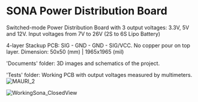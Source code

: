 # SONA Power Distribution Board
Switched-mode Power Distribution Board with 3 output voltages: 3.3V, 5V and 12V. Input voltages from 7V to 26V (2S to 6S Lipo Battery)

4-layer Stackup PCB: SIG - GND - GND - SIG/VCC. No copper pour on top layer. Dimension: 50x50 (mm) | 1965x1965 (mil)

'Documents' folder: 3D images and schematics of the project.

'Tests' folder: Working PCB with output voltages measured by multimeters.
![MAURI_2](https://user-images.githubusercontent.com/77835086/131785099-0a230668-efdd-4e80-814a-8f9def4fdffd.PNG)


![WorkingSona_ClosedView](https://user-images.githubusercontent.com/77835086/134903982-85ad55e0-45cd-4053-87d4-3ab7cfa80fd5.jpg)
